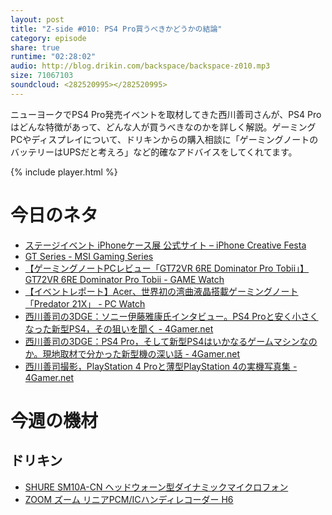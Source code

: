 ```yaml
---
layout: post
title: "Z-side #010: PS4 Pro買うべきかどうかの結論"
category: episode
share: true
runtime: "02:28:02"
audio: http://blog.drikin.com/backspace/backspace-z010.mp3
size: 71067103
soundcloud: <282520995></282520995>
---
```

ニューヨークでPS4 Pro発売イベントを取材してきた西川善司さんが、PS4 Proはどんな特徴があって、どんな人が買うべきなのかを詳しく解説。ゲーミングPCやディスプレイについて、ドリキンからの購入相談に「ゲーミングノートのバッテリーはUPSだと考えろ」など的確なアドバイスをしてくれてます。

{% include player.html %}

# 今日のネタ

* [ステージイベント  iPhoneケース展 公式サイト – iPhone Creative Festa](http://iphone-caseten.com/event/)
* [GT Series - MSI Gaming Series](https://gaming.msi.com/products/notebook/gt-series?link=GT72VR-6RE-Dominator-Pro)
* [【ゲーミングノートPCレビュー「GT72VR 6RE Dominator Pro Tobii」】GT72VR 6RE Dominator Pro Tobii - GAME Watch](http://game.watch.impress.co.jp/docs/review/1018644.html)
* [【イベントレポート】Acer、世界初の湾曲液晶搭載ゲーミングノート「Predator 21X」 - PC Watch](http://pc.watch.impress.co.jp/docs/news/event/1018526.html)
* [西川善司の3DGE：ソニー伊藤雅康氏インタビュー。PS4 Proと安く小さくなった新型PS4，その狙いを聞く - 4Gamer.net](http://www.4gamer.net/games/990/G999024/20160909136/)
* [西川善司の3DGE：PS4 Pro，そして新型PS4はいかなるゲームマシンなのか。現地取材で分かった新型機の深い話 - 4Gamer.net](http://www.4gamer.net/games/990/G999024/20160908148/)
* [西川善司撮影，PlayStation 4 Proと薄型PlayStation 4の実機写真集 - 4Gamer.net](http://www.4gamer.net/games/990/G999024/20160908004/)


# 今週の機材

## ドリキン
* [SHURE  SM10A-CN ヘッドウォーン型ダイナミックマイクロフォン](http://amzn.to/1LXIGkV) 
* [ZOOM ズーム リニアPCM/ICハンディレコーダー H6](http://amzn.to/29BOo5n)
